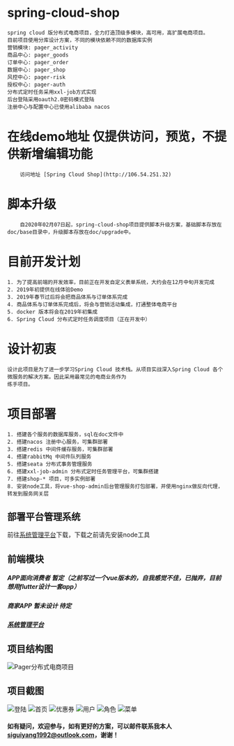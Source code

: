 # spring-cloud-shop
    spring cloud 版分布式电商项目，全力打造顶级多模块，高可用，高扩展电商项目。
    目前项目使用分库设计方案，不同的模块依赖不同的数据库实例
    营销模块: pager_activity 
    商品中心: pager_goods 
    订单中心: pager_order 
    数据中心: pager_shop 
    风控中心: pager-risk 
    授权中心: pager-auth
    分布式定时任务采用xxl-job方式实现
    后台登陆采用oauth2.0密码模式登陆
    注册中心与配置中心已使用alibaba nacos
# 在线demo地址 仅提供访问，预览，不提供新增编辑功能
```
    访问地址 [Spring Cloud Shop](http://106.54.251.32)
```
# 脚本升级
```
    自2020年02月07日起，spring-cloud-shop项目提供脚本升级方案，基础脚本存放在doc/base目录中，升级脚本存放在doc/upgrade中。
```
# 目前开发计划
    1. 为了提高前端的开发效率，目前正在开发自定义表单系统，大约会在12月中旬开发完成
    2. 2019年初提供在线体验Demo
    3. 2019年春节过后将会把商品体系与订单体系完成
    4. 商品体系与订单体系完成后，将会与营销活动集成，打通整体电商平台
    5. docker 版本将会在2019年初集成
    6. Spring Cloud 分布式定时任务调度项目（正在开发中）

# 设计初衷
    设计此项目是为了进一步学习Spring Cloud 技术栈。从项目实战深入Spring Cloud 各个微服务的解决方案。因此采用最常见的电商业务作为
    练手项目。
# 项目部署
    1. 搭建各个服务的数据库服务，sql在doc文件中
    2. 搭建nacos 注册中心服务，可集群部署
    3. 搭建redis 中间件缓存服务，可集群部署
    4. 搭建rabbitMq 中间件队列服务
    5. 搭建seata 分布式事务管理服务
    6. 搭建xxl-job-admin 分布式定时任务管理平台，可集群搭建
    7. 搭建shop-* 项目，可多实例部署
    8. 安装node工具，将vue-shop-admin后台管理服务打包部署，并使用nginx做反向代理，转发到服务网关层
   
## 部署平台管理系统
   前往[系统管理平台](https://github.com/SiGuiyang/vue-shop-admin.git)下载，下载之前请先安装node工具


## 前端模块
##### APP面向消费者 暂定（之前写过一个vue版本的，自我感觉不佳，已抛弃，目前想用flutter设计一套app）<br/>
##### 商家APP 暂未设计 待定 <br />
##### [系统管理平台](https://github.com/SiGuiyang/vue-shop-admin.git)
## 项目结构图
![Pager分布式电商项目](https://github.com/SiGuiyang/spring-cloud-shop/blob/master/images/pager_shop.jpg "Pager分布式电商项目")

## 项目截图
![登陆](https://github.com/SiGuiyang/spring-cloud-shop/blob/master/images/login.png "Pager分布式电商项目")
![首页](https://github.com/SiGuiyang/spring-cloud-shop/blob/master/images/home.png "Pager分布式电商项目")
![优惠券](https://github.com/SiGuiyang/spring-cloud-shop/blob/master/images/coupon.png "Pager分布式电商项目")
![用户](https://github.com/SiGuiyang/spring-cloud-shop/blob/master/images/user.png "Pager分布式电商项目")
![角色](https://github.com/SiGuiyang/spring-cloud-shop/blob/master/images/role.png "Pager分布式电商项目")
![菜单](https://github.com/SiGuiyang/spring-cloud-shop/blob/master/images/menu.png "Pager分布式电商项目")

#### 如有疑问，欢迎参与，如有更好的方案，可以邮件联系我本人**siguiyang1992@outlook.com**，谢谢！
